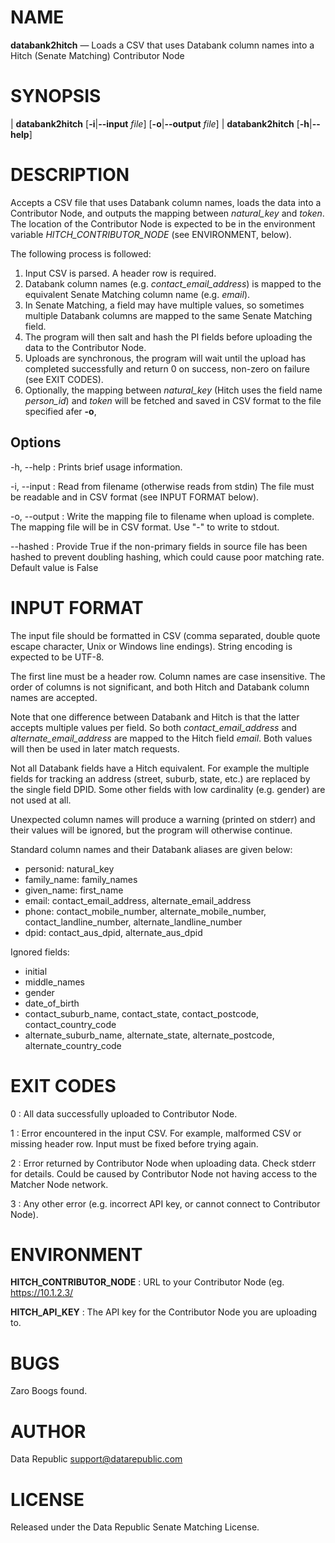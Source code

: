 NAME
====

**databank2hitch** — Loads a CSV that uses Databank column names into a Hitch (Senate Matching) Contributor Node


SYNOPSIS
========

| **databank2hitch** \[**-i**|**--input** _file_] \[**-o**|**--output** _file_]
| **databank2hitch** \[**-h**|**--help**]


DESCRIPTION
===========

Accepts a CSV file that uses Databank column names, loads the data into
a Contributor Node, and outputs the mapping between *natural_key* and
*token*. The location of the Contributor Node is expected to be in the
environment variable *HITCH_CONTRIBUTOR_NODE* (see ENVIRONMENT, below).

The following process is followed:
1. Input CSV is parsed. A header row is required.
2. Databank column names (e.g. *contact_email_address*) is mapped to
   the equivalent Senate Matching column name (e.g. *email*).
3. In Senate Matching, a field may have multiple values, so sometimes
   multiple Databank columns are mapped to the same Senate Matching
   field.
4. The program will then salt and hash the PI fields before uploading
   the data to the Contributor Node.
5. Uploads are synchronous, the program will wait until the upload
   has completed successfully and return 0 on success, non-zero on 
   failure (see EXIT CODES).
6. Optionally, the mapping between *natural_key* (Hitch uses the field
   name *person_id*) and *token* will be fetched and saved in CSV
   format to the file specified afer **-o**,


Options
-------

-h, --help
:   Prints brief usage information.

-i, --input
:   Read from filename (otherwise reads from stdin) The file must be 
    readable and in CSV format (see INPUT FORMAT below).

-o, --output
:	Write the mapping file to filename when upload is complete. The
	mapping file will be in CSV format. Use "-" to write to stdout.

--hashed
: Provide True if the non-primary fields in source file has been hashed
  to prevent doubling hashing, which could cause poor matching rate.
  Default value is False

INPUT FORMAT
============

The input file should be formatted in CSV (comma separated, double 
quote escape character, Unix or Windows line endings). String encoding
is expected to be UTF-8.

The first line must be a header row. Column names are case insensitive.
The order of columns is not significant, and both Hitch and Databank
column names are accepted.

Note that one difference between Databank and Hitch is that the latter 
accepts multiple values per field. So both *contact_email_address* and
*alternate_email_address* are mapped to the Hitch field *email*. Both
values will then be used in later match requests.

Not all Databank fields have a Hitch equivalent. For example the multiple
fields for tracking an address (street, suburb, state, etc.) are replaced
by the single field DPID. Some other fields with low cardinality (e.g. gender)
are not used at all.

Unexpected column names will produce a warning (printed on stderr) and
their values will be ignored, but the program will otherwise continue.

Standard column names and their Databank aliases are given below:

* personid: natural_key
* family_name: family_names
* given_name: first_name
* email: contact_email_address, alternate_email_address
* phone: contact_mobile_number, alternate_mobile_number, 
  contact_landline_number, alternate_landline_number
* dpid: contact_aus_dpid, alternate_aus_dpid

Ignored fields:

* initial
* middle_names
* gender
* date_of_birth
* contact_suburb_name, contact_state, contact_postcode, contact_country_code
* alternate_suburb_name, alternate_state, alternate_postcode, 
  alternate_country_code



EXIT CODES
==========

0
:	All data successfully uploaded to Contributor Node.

1
:	Error encountered in the input CSV. For example, malformed CSV
	or missing header row. Input must be fixed before trying again.

2
:	Error returned by Contributor Node when uploading data. Check
	stderr for details. Could be caused by Contributor Node not
	having access to the Matcher Node network.

3
:	Any other error (e.g. incorrect API key, or cannot connect to
    Contributor Node).


ENVIRONMENT
===========

**HITCH_CONTRIBUTOR_NODE**
:   URL to your Contributor Node (eg. https://10.1.2.3/

**HITCH_API_KEY**
:	The API key for the Contributor Node you are uploading to.


BUGS
====

Zaro Boogs found.


AUTHOR
======

Data Republic <support@datarepublic.com>


LICENSE
=======

Released under the Data Republic Senate Matching License.
